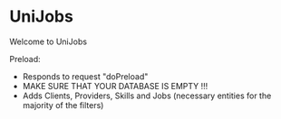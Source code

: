 # UniJobs
Welcome to UniJobs


Preload:
* Responds to request "doPreload"
* MAKE SURE THAT YOUR DATABASE IS EMPTY !!!
* Adds Clients, Providers, Skills and Jobs (necessary entities for the majority of the filters)